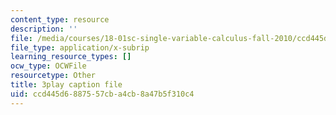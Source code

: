```yaml
---
content_type: resource
description: ''
file: /media/courses/18-01sc-single-variable-calculus-fall-2010/ccd445d6887557cba4cb8a47b5f310c4_60VGKnYBpbg.vtt
file_type: application/x-subrip
learning_resource_types: []
ocw_type: OCWFile
resourcetype: Other
title: 3play caption file
uid: ccd445d6-8875-57cb-a4cb-8a47b5f310c4
---
```

